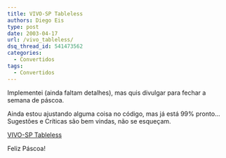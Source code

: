```yaml
---
title: VIVO-SP Tableless
authors: Diego Eis
type: post
date: 2003-04-17
url: /vivo_tableless/
dsq_thread_id: 541473562
categories:
  - Convertidos
tags:
  - Convertidos
---
```

Implementei (ainda faltam detalhes), mas quis divulgar para fechar a semana de páscoa.
  
Ainda estou ajustando alguma coisa no código, mas já está 99% pronto&#8230; Sugestões e Críticas são bem vindas, não se esqueçam.
  
<a title="Versão Tableless" href="https://tableless.com.br/wp-admin/vivo" target="_blank">VIVO-SP Tableless</a>
  
Feliz Páscoa!